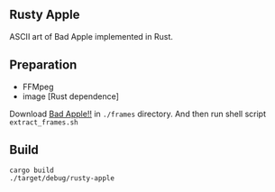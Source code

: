 Rusty Apple
---

ASCII art of Bad Apple implemented in Rust.

## Preparation

- FFMpeg
- image [Rust dependence]

Download [Bad Apple!!](https://www.youtube.com/watch?v=FtutLA63Cp8) in `./frames` directory. And then run shell script `extract_frames.sh`

## Build

```
cargo build
./target/debug/rusty-apple
```

